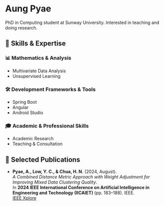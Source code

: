 # Aung Pyae
PhD in Computing student at Sunway University. Interested in teaching and doing research.

## 🧠 Skills & Expertise

### 📊 Mathematics & Analysis
- Multivariate Data Analysis
- Unsupervised Learning

### 🛠️ Development Frameworks & Tools
- Spring Boot
- Angular
- Android Studio

### 🎓 Academic & Professional Skills
- Academic Research
- Teaching & Consultation

## 📄 Selected Publications

- **Pyae, A., Low, Y. C., & Chua, H. N.** (2024, August).  
  *A Combined Distance Metric Approach with Weight Adjustment for Improving Mixed Data Clustering Quality*.  
  In **2024 IEEE International Conference on Artificial Intelligence in Engineering and Technology (IICAIET)** (pp. 183–188). IEEE.  
  [IEEE Xplore](https://doi.org/10.1109/IICAIET62352.2024.10730392)
